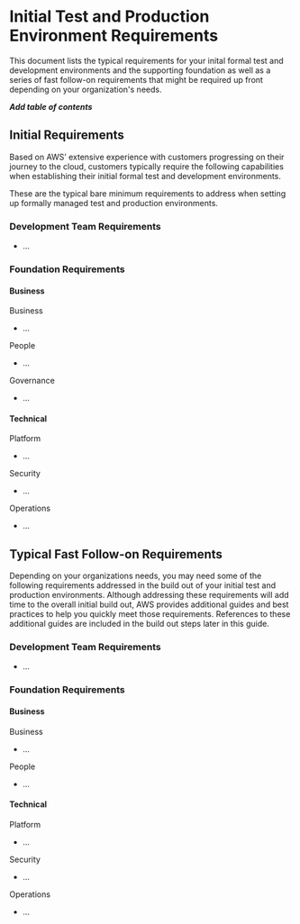 # Initial Test and Production Environment Requirements

This document lists the typical requirements for your inital formal test and development environments and the supporting foundation as well as a series of fast follow-on requirements that might be required up front depending on your organization's needs.

***Add table of contents***

## Initial Requirements

Based on AWS’ extensive experience with customers progressing on their journey to the cloud, customers typically require the following capabilities when establishing their initial formal test and development environments.

These are the typical bare minimum requirements to address when setting up formally managed test and production environments.

### Development Team Requirements

* ...

### Foundation Requirements

#### Business

Business
* ...

People
* ...

Governance
* ...

#### Technical

Platform
* ...

Security
* ...

Operations
* ...

## Typical Fast Follow-on Requirements

Depending on your organizations needs, you may need some of the following requirements addressed in the build out of your initial test and production environments.  Although addressing these requirements will add time to the overall initial build out, AWS provides additional guides and best practices to help you quickly meet those requirements. References to these additional guides are included in the build out steps later in this guide.

### Development Team Requirements

* ...

### Foundation Requirements

#### Business

Business
* ...

People
* ...

#### Technical

Platform
* ...

Security
* ...

Operations
* ...
